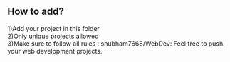 ## How to add?

1)Add your project in this folder   
2)Only unique projects allowed  
3)Make sure to follow all rules : shubham7668/WebDev: Feel free to push your web development projects.

